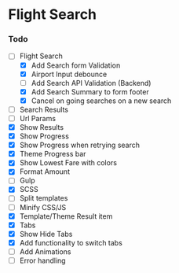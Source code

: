 # Flight Search

### Todo
- [ ] Flight Search 
  - [x] Add Search form Validation
  - [x] Airport Input debounce
  - [ ] Add Search API Validation (Backend)
  - [x] Add Search Summary to form footer
  - [x] Cancel on going searches on a new search
- [ ] Search Results
 - [ ] Url Params
 - [x] Show Results
 - [x] Show Progress
 - [x] Show Progress when retrying search
 - [x] Theme Progress bar
 - [x] Show Lowest Fare with colors
 - [x] Format Amount
- [ ] Gulp
 - [x] SCSS
 - [ ] Split templates
 - [ ] Minify CSS/JS
- [x] Template/Theme Result item
- [x] Tabs
 - [x] Show Hide Tabs
 - [x] Add functionality to switch tabs
- [ ] Add Animations
- [ ] Error handling
